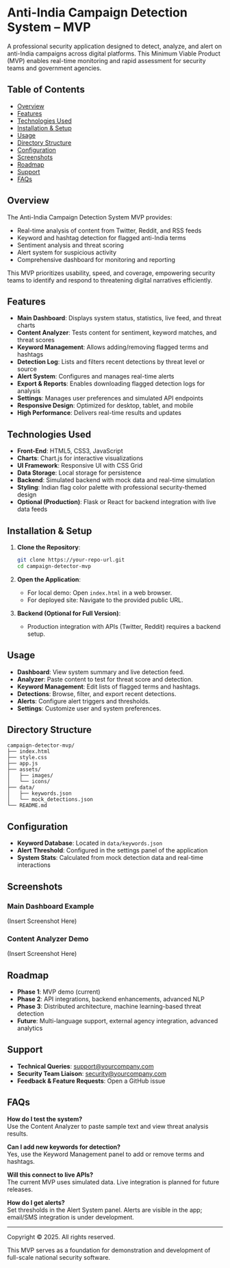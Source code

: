 # Anti-India Campaign Detection System – MVP

A professional security application designed to detect, analyze, and alert on anti-India campaigns across digital platforms. This Minimum Viable Product (MVP) enables real-time monitoring and rapid assessment for security teams and government agencies.

## Table of Contents
- [Overview](#overview)
- [Features](#features)
- [Technologies Used](#technologies-used)
- [Installation & Setup](#installation--setup)
- [Usage](#usage)
- [Directory Structure](#directory-structure)
- [Configuration](#configuration)
- [Screenshots](#screenshots)
- [Roadmap](#roadmap)
- [Support](#support)
- [FAQs](#faqs)

## Overview
The Anti-India Campaign Detection System MVP provides:
- Real-time analysis of content from Twitter, Reddit, and RSS feeds
- Keyword and hashtag detection for flagged anti-India terms
- Sentiment analysis and threat scoring
- Alert system for suspicious activity
- Comprehensive dashboard for monitoring and reporting

This MVP prioritizes usability, speed, and coverage, empowering security teams to identify and respond to threatening digital narratives efficiently.

## Features
- **Main Dashboard**: Displays system status, statistics, live feed, and threat charts
- **Content Analyzer**: Tests content for sentiment, keyword matches, and threat scores
- **Keyword Management**: Allows adding/removing flagged terms and hashtags
- **Detection Log**: Lists and filters recent detections by threat level or source
- **Alert System**: Configures and manages real-time alerts
- **Export & Reports**: Enables downloading flagged detection logs for analysis
- **Settings**: Manages user preferences and simulated API endpoints
- **Responsive Design**: Optimized for desktop, tablet, and mobile
- **High Performance**: Delivers real-time results and updates

## Technologies Used
- **Front-End**: HTML5, CSS3, JavaScript
- **Charts**: Chart.js for interactive visualizations
- **UI Framework**: Responsive UI with CSS Grid
- **Data Storage**: Local storage for persistence
- **Backend**: Simulated backend with mock data and real-time simulation
- **Styling**: Indian flag color palette with professional security-themed design
- **Optional (Production)**: Flask or React for backend integration with live data feeds

## Installation & Setup
1. **Clone the Repository**:
   ```bash
   git clone https://your-repo-url.git
   cd campaign-detector-mvp
   ```

2. **Open the Application**:
   - For local demo: Open `index.html` in a web browser.
   - For deployed site: Navigate to the provided public URL.

3. **Backend (Optional for Full Version)**:
   - Production integration with APIs (Twitter, Reddit) requires a backend setup.

## Usage
- **Dashboard**: View system summary and live detection feed.
- **Analyzer**: Paste content to test for threat score and detection.
- **Keyword Management**: Edit lists of flagged terms and hashtags.
- **Detections**: Browse, filter, and export recent detections.
- **Alerts**: Configure alert triggers and thresholds.
- **Settings**: Customize user and system preferences.

## Directory Structure
```
campaign-detector-mvp/
├── index.html
├── style.css
├── app.js
├── assets/
│   ├── images/
│   └── icons/
├── data/
│   ├── keywords.json
│   └── mock_detections.json
└── README.md
```

## Configuration
- **Keyword Database**: Located in `data/keywords.json`
- **Alert Threshold**: Configured in the settings panel of the application
- **System Stats**: Calculated from mock detection data and real-time interactions

## Screenshots
### Main Dashboard Example
(Insert Screenshot Here)

### Content Analyzer Demo
(Insert Screenshot Here)

## Roadmap
- **Phase 1**: MVP demo (current)
- **Phase 2**: API integrations, backend enhancements, advanced NLP
- **Phase 3**: Distributed architecture, machine learning-based threat detection
- **Future**: Multi-language support, external agency integration, advanced analytics

## Support
- **Technical Queries**: support@yourcompany.com
- **Security Team Liaison**: security@yourcompany.com
- **Feedback & Feature Requests**: Open a GitHub issue

## FAQs
**How do I test the system?**  
Use the Content Analyzer to paste sample text and view threat analysis results.

**Can I add new keywords for detection?**  
Yes, use the Keyword Management panel to add or remove terms and hashtags.

**Will this connect to live APIs?**  
The current MVP uses simulated data. Live integration is planned for future releases.

**How do I get alerts?**  
Set thresholds in the Alert System panel. Alerts are visible in the app; email/SMS integration is under development.

---

Copyright © 2025. All rights reserved.

This MVP serves as a foundation for demonstration and development of full-scale national security software.
